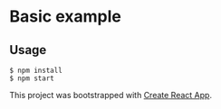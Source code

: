 # Basic example

## Usage

```
$ npm install
$ npm start
```

This project was bootstrapped with [Create React App](https://github.com/facebookincubator/create-react-app).
